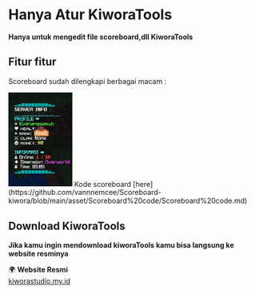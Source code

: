 # Hanya Atur KiworaTools
**Hanya untuk mengedit file scoreboard,dll KiworaTools**

## Fitur fitur
Scoreboard sudah dilengkapi berbagai macam :

<img src="asset/Scoreboard code/IMG_20250223_220553.jpg" width="128">
Kode scoreboard [here](https://github.com/vannnemcee/Scoreboard-kiwora/blob/main/asset/Scoreboard%20code/Scoreboard%20code.md)

## Download KiworaTools
**Jika kamu ingin mendownload kiworaTools kamu bisa langsung ke website resminya**

🌍 **Website Resmi**  
[kiworastudio.my.id](https://kiworastudio.my.id/)

